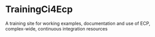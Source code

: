 # TrainingCi4Ecp

A training site for working examples, documentation and use of ECP, complex-wide, continuous integration resources

